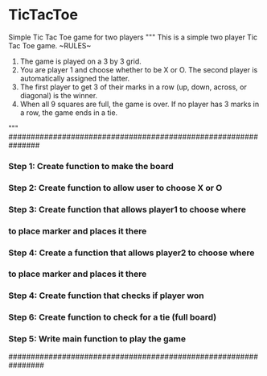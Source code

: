 # TicTacToe
Simple Tic Tac Toe game for two players 
"""
This is a simple two player Tic Tac Toe game.
~RULES~
1. The game is played on a 3 by 3 grid.
2. You are player 1 and choose whether to be X or O.
The second player is automatically assigned the latter.
3. The first player to get 3 of their marks in a row
(up, down, across, or diagonal) is the winner.
4. When all 9 squares are full, the game is over.
If no player has 3 marks in a row, the game ends in a tie.

"""
###############################################################
### Step 1: Create function to make the board
### Step 2: Create function to allow user to choose X or O
### Step 3: Create function that allows player1 to choose where
###         to place marker and places it there
### Step 4: Create a function that allows player2 to choose where
###         to place marker and places it there
### Step 4: Create function that checks if player won
### Step 6: Create function to check for a tie (full board)
### Step 5: Write main function to play the game
################################################################
